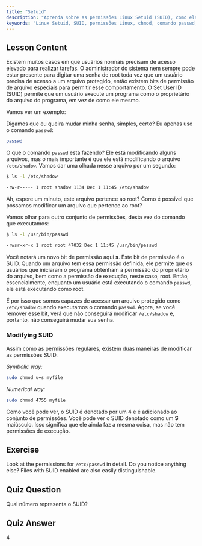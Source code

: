 ```yaml
---
title: "Setuid"
description: "Aprenda sobre as permissões Linux Setuid (SUID), como elas funcionam e como modificá-las. Entenda o SUID para acesso seguro a arquivos no Linux."
keywords: "Linux Setuid, SUID, permissões Linux, chmod, comando passwd, segurança Linux, Linux para iniciantes, tutorial Linux"
---
```


## Lesson Content

Existem muitos casos em que usuários normais precisam de acesso elevado para realizar tarefas. O administrador do sistema nem sempre pode estar presente para digitar uma senha de root toda vez que um usuário precisa de acesso a um arquivo protegido, então existem bits de permissão de arquivo especiais para permitir esse comportamento. O Set User ID (SUID) permite que um usuário execute um programa como o proprietário do arquivo do programa, em vez de como ele mesmo.

Vamos ver um exemplo:

Digamos que eu queira mudar minha senha, simples, certo? Eu apenas uso o comando `passwd`:

```bash
passwd
```

O que o comando `passwd` está fazendo? Ele está modificando alguns arquivos, mas o mais importante é que ele está modificando o arquivo `/etc/shadow`. Vamos dar uma olhada nesse arquivo por um segundo:

```bash
$ ls -l /etc/shadow

-rw-r----- 1 root shadow 1134 Dec 1 11:45 /etc/shadow
```

Ah, espere um minuto, este arquivo pertence ao root? Como é possível que possamos modificar um arquivo que pertence ao root?

Vamos olhar para outro conjunto de permissões, desta vez do comando que executamos:

```bash
$ ls -l /usr/bin/passwd

-rwsr-xr-x 1 root root 47032 Dec 1 11:45 /usr/bin/passwd
```

Você notará um novo bit de permissão aqui **s**. Este bit de permissão é o SUID. Quando um arquivo tem essa permissão definida, ele permite que os usuários que iniciaram o programa obtenham a permissão do proprietário do arquivo, bem como a permissão de execução, neste caso, root. Então, essencialmente, enquanto um usuário está executando o comando `passwd`, ele está executando como root.

É por isso que somos capazes de acessar um arquivo protegido como `/etc/shadow` quando executamos o comando `passwd`. Agora, se você remover esse bit, verá que não conseguirá modificar `/etc/shadow` e, portanto, não conseguirá mudar sua senha.

### Modifying SUID

Assim como as permissões regulares, existem duas maneiras de modificar as permissões SUID.

_Symbolic way:_

```bash
sudo chmod u+s myfile
```

_Numerical way:_

```bash
sudo chmod 4755 myfile
```

Como você pode ver, o SUID é denotado por um 4 e é adicionado ao conjunto de permissões. Você pode ver o SUID denotado como um **S** maiúsculo. Isso significa que ele ainda faz a mesma coisa, mas não tem permissões de execução.

## Exercise

Look at the permissions for `/etc/passwd` in detail. Do you notice anything else? Files with SUID enabled are also easily distinguishable.

## Quiz Question

Qual número representa o SUID?

## Quiz Answer

4
